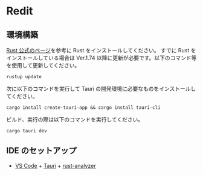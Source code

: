 # Redit

## 環境構築

[Rust 公式のページ](https://www.rust-lang.org/ja/tools/install)を参考に Rust をインストールしてください。
すでに Rust をインストールしている場合は Ver.1.74 以降に更新が必要です。以下のコマンド等を使用して更新してください。
```
rustup update
```

次に以下のコマンドを実行して Tauri の開発環境に必要なものをインストールしてください。

```
cargo install create-tauri-app && cargo install tauri-cli
```

ビルド、実行の際は以下のコマンドを実行してください。
```
cargo tauri dev
```

## IDE のセットアップ

- [VS Code](https://code.visualstudio.com/) + [Tauri](https://marketplace.visualstudio.com/items?itemName=tauri-apps.tauri-vscode) + [rust-analyzer](https://marketplace.visualstudio.com/items?itemName=rust-lang.rust-analyzer)

